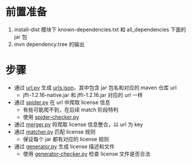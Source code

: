 # 前置准备

1. install-dist 模块下 known-dependencies.txt 和 all_dependencies 下面的 jar 包
2. mvn dependency:tree 的输出

# 步骤

- 通过 [url.py](url.py) 生成 [urls.json](urls.json)，其中包含 jar 包名和对应的 maven 仓库 url
  - jffi-1.2.16-native.jar 和 jffi-1.2.16.jar 对应的 url 一样
- 通过 [spider.py](spider.py) 在 url 中爬取 license 信息
  - 有些可能爬不到，在后续 match 阶段特判
  - 使用 [spider-checker.py](spider-checker.py)
- 通过 [merger.py](merger.py) 将爬取 license 信息整合，以 url 为 key
- 通过 [matcher.py](matcher.py) 匹配 license 规则
  - 保证每个 jar 都有对应的 license 规则
- 通过 [generator.py](generator.py) 生成 license 描述和文件
  - 使用 [generator-checker.py](generator-checker.py) 检查 license 文件是否合法
